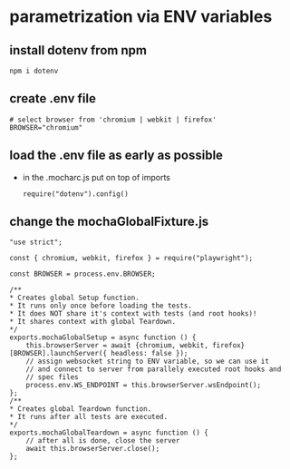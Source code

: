 # parametrization via ENV variables

## install dotenv from npm

    npm i dotenv

## create .env file

    # select browser from 'chromium | webkit | firefox'
    BROWSER="chromium"

## load the .env file as early as possible

- in the .mocharc.js put on top of imports

    ```
    require("dotenv").config()
    ```

## change the mochaGlobalFixture.js

    "use strict";

    const { chromium, webkit, firefox } = require("playwright");

    const BROWSER = process.env.BROWSER;

    /**
    * Creates global Setup function.
    * It runs only once before loading the tests.
    * It does NOT share it's context with tests (and root hooks)!
    * It shares context with global Teardown.
    */
    exports.mochaGlobalSetup = async function () {
        this.browserServer = await {chromium, webkit, firefox}[BROWSER].launchServer({ headless: false });
        // assign websocket string to ENV variable, so we can use it
        // and connect to server from parallely executed root hooks and
        // spec files
        process.env.WS_ENDPOINT = this.browserServer.wsEndpoint();
    };
    /**
    * Creates global Teardown function.
    * It runs after all tests are executed.
    */
    exports.mochaGlobalTeardown = async function () {
        // after all is done, close the server
        await this.browserServer.close();
    };